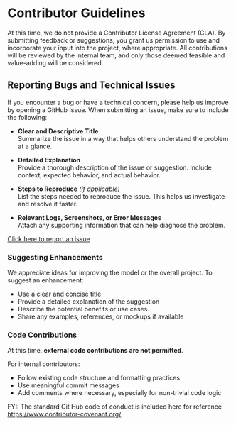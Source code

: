# Contributor Guidelines

At this time, we do not provide a Contributor License Agreement (CLA). By submitting feedback or suggestions, you grant us permission to use and incorporate your input into the project, where appropriate. All contributions will be reviewed by the internal team, and only those deemed feasible and value-adding will be considered.

## Reporting Bugs and Technical Issues

If you encounter a bug or have a technical concern, please help us improve by opening a GitHub Issue. When submitting an issue, make sure to include the following:

- **Clear and Descriptive Title**  
  Summarize the issue in a way that helps others understand the problem at a glance.

- **Detailed Explanation**  
  Provide a thorough description of the issue or suggestion. Include context, expected behavior, and actual behavior.

- **Steps to Reproduce** *(if applicable)*  
  List the steps needed to reproduce the issue. This helps us investigate and resolve it faster.

- **Relevant Logs, Screenshots, or Error Messages**  
  Attach any supporting information that can help diagnose the problem.
  
 [Click here to report an issue](https://github.com/Cognizant-RDMAI/Open-Poached-Land-Detection-Model/issues)


### Suggesting Enhancements
We appreciate ideas for improving the model or the overall project. To suggest an enhancement:
- Use a clear and concise title
- Provide a detailed explanation of the suggestion
- Describe the potential benefits or use cases
- Share any examples, references, or mockups if available

### Code Contributions
At this time, **external code contributions are not permitted**.

For internal contributors:
 - Follow existing code structure and formatting practices
 - Use meaningful commit messages
 - Add comments where necessary, especially for non-trivial code logic

FYI: The standard Git Hub code of conduct is included here for reference https://www.contributor-covenant.org/
